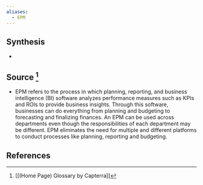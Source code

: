 ```yaml
---
aliases:
  - EPM
---
```

## Synthesis
- 
## Source [^1]
- EPM refers to the process in which planning, reporting, and business intelligence (BI) software analyzes performance measures such as KPIs and ROIs to provide business insights. Through this software, businesses can do everything from planning and budgeting to forecasting and finalizing finances. An EPM can be used across departments even though the responsibilities of each department may be different. EPM eliminates the need for multiple and different platforms to conduct processes like planning, reporting and budgeting.
## References

[^1]: [[(Home Page) Glossary by Capterra]]